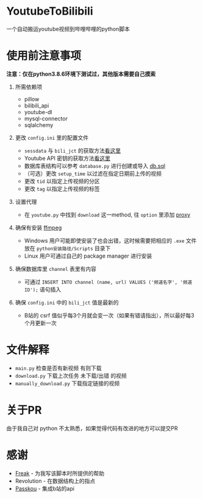 # YoutubeToBilibili
一个自动搬运youtube视频到哔哩哔哩的python脚本

# 使用前注意事项
**注意：仅在python3.8.6环境下测试过，其他版本需要自己摸索**

 1. 所需依赖项
    - pillow
    - bilibili_api
    - youtube-dl
    - mysql-connector
    - sqlalchemy

2. 更改 ``config.ini`` 里的配置文件
    - ``sessdata`` 与 ``bili_jct`` 的获取方法[看这里](https://github.com/Passkou/bilibili_api#获取-sessdate-和csrf)
    - Youtube API 密钥的获取方法[看这里](https://developers.google.com/youtube/v3/getting-started)
    - 数据库表结构可以参考 ``database.py`` 进行创建或导入 [db.sql](https://github.com/deadw1nter/YoutubeToBilibili/blob/master/db.sql)
    - （可选）更改 ``setup_time`` 以过滤在指定日期前上传的视频
    - 更改 ``tid`` 以指定上传视频的分区
    - 更改 ``tag`` 以指定上传视频的标签

3. 设置代理
    - 在 ``youtube.py`` 中找到 ``download`` 这一method, 往 ``option`` 里添加 [proxy](https://github.com/ytdl-org/youtube-dl/blob/3e4cedf9e8cd3157df2457df7274d0c842421945/youtube_dl/YoutubeDL.py#L211)

4. 确保有安装 [ffmpeg](https://ffmpeg.org/download.html)
    - Windows 用户可能即使安装了也会出错，这时候需要把相应的 ``.exe`` 文件放在 ``python安装路径/Scripts`` 目录下
    - Linux 用户可通过自己的 package manager 进行安装

5. 确保数据库里 ``channel`` 表里有内容
    - 可通过 ``INSERT INTO channel (name, url) VALUES ('频道名字', '频道ID');`` 语句插入

6. 确保 ``config.ini`` 中的 ``bili_jct`` 值是最新的
    - B站的 csrf 值似乎每3个月就会变一次（如果有错请指出），所以最好每3个月更新一次 

# 文件解释
- ``main.py`` 检查是否有新视频 有则下载
- ``download.py`` 下载上次任务 未下载/出错 的视频
- ``manually_download.py`` 下载指定链接的视频

# 关于PR
由于我自己对 python 不太熟悉，如果觉得代码有改进的地方可以提交PR

# 感谢

* [Freak](https://github.com/Fre-ak) - 为我写该脚本时所提供的帮助
* Revolution - 在数据结构上的指点
* [Passkou](https://github.com/Passkou) - 集成b站的api